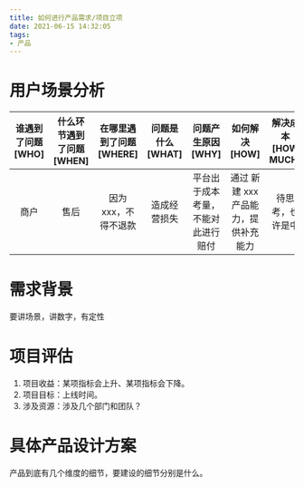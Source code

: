 ```yaml
---
title: 如何进行产品需求/项目立项
date: 2021-06-15 14:32:05
tags:
- 产品
---
```

# 用户场景分析

|谁遇到了问题[WHO]|什么环节遇到了问题[WHEN]|在哪里遇到了问题 [WHERE]|问题是什么[WHAT]|问题产生原因[WHY]|如何解决[HOW]|解决成本[HOW MUCH]|
|:--:|:--:|:--:|:--:|:--:|:--:|:--:|
|商户|售后|因为 xxx，不得不退款|造成经营损失|平台出于成本考量，不能对此进行赔付|通过 新建 xxx 产品能力，提供补充能力|待思考，也许是中|

# 需求背景

要讲场景，讲数字，有定性

# 项目评估

1. 项目收益：某项指标会上升、某项指标会下降。
2. 项目目标：上线时间。
3. 涉及资源：涉及几个部门和团队？

# 具体产品设计方案

产品到底有几个维度的细节，要建设的细节分别是什么。

